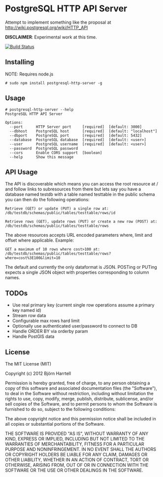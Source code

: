 # PostgreSQL HTTP API Server

Attempt to implement something like the proposal at http://wiki.postgresql.org/wiki/HTTP_API

**DISCLAIMER**: Experimental work at this time.

[![Build Status](https://secure.travis-ci.org/bjornharrtell/postgresql-http-server.png?branch=master)](http://travis-ci.org/bjornharrtell/postgresql-http-server)

## Installing

NOTE: Requires node.js

    # sudo npm install postgresql-http-server -g

## Usage

    # postgresql-http-server --help
    PostgreSQL HTTP API Server
    
    Options:
      --port      HTTP Server port     [required]  [default: 3000]
      --dbhost    PostgreSQL host      [required]  [default: "localhost"]
      --dbport    PostgreSQL port      [required]  [default: 5432]
      --database  PostgreSQL database  [required]  [default: <user>]
      --user      PostgreSQL username  [required]  [default: <user>]
      --password  PostgreSQL password
      --cors      Enable CORS support  [boolean]
      --help      Show this message

## API Usage

The API is discoverable which means you can access the root resource at /
and follow links to subresources from there but lets say you have a database
named testdb with a table named testtable in the public schema you can then 
do the following operations:

    Retrieve (GET) or update (PUT) a single row at:
    /db/testdb/schemas/public/tables/testtable/rows/id

    Retrieve rows (GET), update rows (PUT) or create a new row (POST) at:
    /db/testdb/schemas/public/tables/testtable/rows

The above resources accepts URL encoded parameters where, limit and offset
where applicable. Example:

    GET a maximum of 10 rows where cost>100 at:
    /db/testdb/schemas/public/tables/testtable/rows?where=cost%3E100&limit=10

The default and currently the only dataformat is JSON. POSTing or PUTing
expects a single JSON object with properties corresponding to column names.

## TODOs

* Use real primary key (current single row operations assume a primary key named id)
* Stream row data
* Configurable max rows hard limit
* Optionally use authenticated user/password to connect to DB
* Handle ORDER BY via orderby param
* Handle PostGIS data

## License 

The MIT License (MIT)

Copyright (c) 2012 Björn Harrtell

Permission is hereby granted, free of charge, to any person obtaining a copy of this software and associated documentation files (the "Software"), to deal in the Software without restriction, including without limitation the rights to use, copy, modify, merge, publish, distribute, sublicense, and/or sell copies of the Software, and to permit persons to whom the Software is furnished to do so, subject to the following conditions:

The above copyright notice and this permission notice shall be included in all copies or substantial portions of the Software.

THE SOFTWARE IS PROVIDED "AS IS", WITHOUT WARRANTY OF ANY KIND, EXPRESS OR IMPLIED, INCLUDING BUT NOT LIMITED TO THE WARRANTIES OF MERCHANTABILITY, FITNESS FOR A PARTICULAR PURPOSE AND NONINFRINGEMENT. IN NO EVENT SHALL THE AUTHORS OR COPYRIGHT HOLDERS BE LIABLE FOR ANY CLAIM, DAMAGES OR OTHER LIABILITY, WHETHER IN AN ACTION OF CONTRACT, TORT OR OTHERWISE, ARISING FROM, OUT OF OR IN CONNECTION WITH THE SOFTWARE OR THE USE OR OTHER DEALINGS IN THE SOFTWARE.
